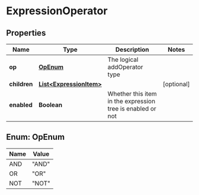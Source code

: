 
# ExpressionOperator

## Properties
Name | Type | Description | Notes
------------ | ------------- | ------------- | -------------
**op** | [**OpEnum**](#OpEnum) | The logical addOperator type | 
**children** | [**List&lt;ExpressionItem&gt;**](ExpressionItem.md) |  |  [optional]
**enabled** | **Boolean** | Whether this item in the expression tree is enabled or not | 


<a name="OpEnum"></a>
## Enum: OpEnum
Name | Value
---- | -----
AND | &quot;AND&quot;
OR | &quot;OR&quot;
NOT | &quot;NOT&quot;



